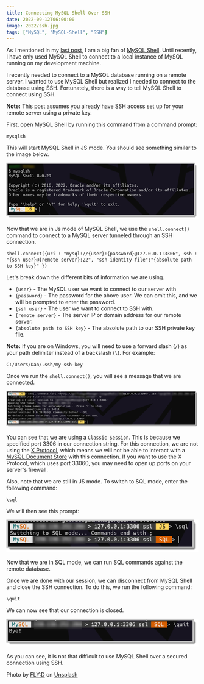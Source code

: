 ```yaml
---
title: Connecting MySQL Shell Over SSH
date: 2022-09-12T06:00:00
image: 2022/ssh.jpg
tags: ["MySQL", "MySQL-Shell", "SSH"]
---
```

As I mentioned in my [last post](/posts/2022/september/mysql-shell-alias/), I am a big fan of [MySQL Shell](https://dev.mysql.com/doc/mysql-shell/8.0/en/). Until recently, I have only used MySQL Shell to connect to a local instance of MySQL running on my development machine.

I recently needed to connect to a MySQL database running on a remote server. I wanted to use MySQL Shell but realized I needed to connect to the database using SSH. Fortunately, there is a way to tell MySQL Shell to connect using SSH.

**Note:** This post assumes you already have SSH access set up for your remote server using a private key.

First, open MySQL Shell by running this command from a command prompt:

```shell
mysqlsh
```

This will start MySQL Shell in JS mode. You should see something similar to the image below.

![MySQL Shell JS Mode](/assets/images/2022/mysql-shell-ssh/img1.png "MySQL Shell JS Mode")

Now that we are in Js mode of MySQL Shell, we use the `shell.connect()` command to connect to a MySQL server tunneled through an SSH connection.

```shell
shell.connect({uri : "mysql://{user}:{password}@127.0.0.1:3306", ssh : "{ssh user}@{remote server}:22", "ssh-identity-file":"{absolute path to SSH key}" })
```

Let's break down the different bits of information we are using.

* `{user}` - The MySQL user we want to connect to our server with
* `{password}` - The password for the above user. We can omit this, and we will be prompted to enter the password.
* `{ssh user}` - The user we want to connect to SSH with.
* `{remote server}` - The server IP or domain address for our remote server.
* `{absolute path to SSH key}` - The absolute path to our SSH private key file.

**Note:** If you are on Windows, you will need to use a forward slash (`/`) as your path delimiter instead of a backslash (`\`). For example:

```shell
C:/Users/Dan/.ssh/my-ssh-key
```

Once we run the `shell.connect()`, you will see a message that we are connected.

![MySQL Shell SSH Connected](/assets/images/2022/mysql-shell-ssh/img2.png "MySQL Shell SSH Connected")

You can see that we are using a `Classic Session`.
This is because we specified port 3306 in our connection string.
For this connection, we are not using the [X Protocol](https://dev.mysql.com/doc/internals/en/x-protocol.html), which means we will not be able to interact with a [MySQL Document Store](https://www.mysql.com/products/enterprise/document_store.html) with this connection.
If you want to use the X Protocol, which uses port 33060, you may need to open up ports on your server's firewall.

Also, note that we are still in JS mode.
To switch to SQL mode, enter the following command:

```shell
\sql
```

We will then see this prompt:

![MySQL SheSQL Mode](/assets/images/2022/mysql-shell-ssh/img3.png "MySQL ShellSQL Mode")

Now that we are in SQL mode, we can run SQL commands against the remote database.

Once we are done with our session, we can disconnect from MySQL Shell and close the SSH connection. To do this, we run the following command:

```shell
\quit
```

We can now see that our connection is closed.

![MySQL Shell Connection Closed](/assets/images/2022/mysql-shell-ssh/img4.png "MySQL Shell Connection Closed")

As you can see, it is not that difficult to use MySQL Shell over a secured connection using SSH.

Photo by [FLY:D](https://unsplash.com/@flyd2069?utm_source=unsplash&utm_medium=referral&utm_content=creditCopyText) on [Unsplash](https://unsplash.com/s/photos/internet-security?utm_source=unsplash&utm_medium=referral&utm_content=creditCopyText)
